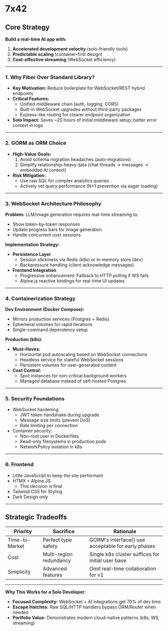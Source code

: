 # 7x42
## **Core Strategy**
**Build a real-time AI app with:**
1. **Accelerated development velocity** (solo-friendly tools)
2. **Predictable scaling** (container-first design)
3. **Cost-effective streaming** (WebSocket efficiency)

---

### **1. Why Fiber Over Standard Library?**
- **Key Motivation:** Reduce boilerplate for WebSocket/REST hybrid endpoints
- **Critical Features:**
    - Unified middleware chain (auth, logging, CORS)
    - Built-in WebSocket upgrades without third-party packages
    - Express-like routing for clearer endpoint organization
- **Solo Impact:** Saves ~20 hours of initial middleware setup; better error context in logs

---

### **2. GORM as ORM Choice**
- **High-Value Goals:**
    1. Avoid schema migration headaches (auto-migrations)
    2. Simplify relationship-heavy data (chat threads → messages → embedded AI context)
- **Risk Mitigation:**
    - Use raw SQL for complex analytics queries
    - Actively vet query performance (N+1 prevention via eager loading)

---

### **3. WebSocket Architecture Philosophy**
**Problem:** LLM/image generation requires real-time streaming to:
- Show token-by-token responses
- Update progress bars for image generation
- Handle concurrent user sessions

**Implementation Strategy:**
- **Persistence Layer**
    - Session stickiness via Redis (k8s) or in-memory store (dev)
    - Backpressure handling (client acknowledge messages)
- **Frontend Integration**
    - Progressive enhancement: Fallback to HTTP polling if WS fails
    - Alpine.js reactive bindings for real-time UI updates

---

### **4. Containerization Strategy**
**Dev Environment (Docker Compose):**
- Mirrors production services (Postgres + Redis)
- Ephemeral volumes for rapid iterations
- Single-command dependency setup

**Production (k8s):**
- **Must-Haves:**
    - Horizontal pod autoscaling based on WebSocket connections
    - Headless service for stateful WebSocket sessions
    - Persistent volumes for user-generated content
- **Cost Control:**
    - Spot instances for non-critical background workers
    - Managed database instead of self-hosted Postgres

---

### **5. Security Foundations**
- WebSocket hardening:
    - JWT token handshake during upgrade
    - Message size limits (prevent DoS)
    - Rate limiting per connection
- Container security:
    - Non-root user in Dockerfiles
    - Read-only filesystems in production pods
    - NetworkPolicy isolation in k8s

---

### **6. Frontend**
- Little JavaScript to keep the site performant
- HTMX + Alpine.JS
  - This decision is final
- Tailwind CSS for Styling
- Dark Design only

---

## **Strategic Tradeoffs**
| **Priority**   | **Sacrifice**           | **Rationale**                                      |
|----------------|-------------------------|----------------------------------------------------|
| Time-to-Market | Perfect type safety     | GORM's interface{} use acceptable for early phases |
| Cost           | Multi-region redundancy | Single k8s cluster suffices for initial user base  | 
| Simplicity     | Advanced features       | Omit real-time collaboration for v1                |  

---

**Why This Works for a Solo Developer:**
- **Focused Complexity:** WebSocket + AI integrations get 70% of dev time
- **Escape Hatches:** Raw SQL/HTTP handlers bypass ORM/Router when needed
- **Portfolio Value:** Demonstrates modern cloud-native patterns (k8s, WS, streaming)
